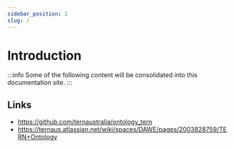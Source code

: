 ```yaml
---
sidebar_position: 1
slug: /
---
```


# Introduction

:::info
Some of the following content will be consolidated into this documentation site.
:::

## Links
- https://github.com/ternaustralia/ontology_tern
- https://ternaus.atlassian.net/wiki/spaces/DAWE/pages/2003828759/TERN+Ontology
